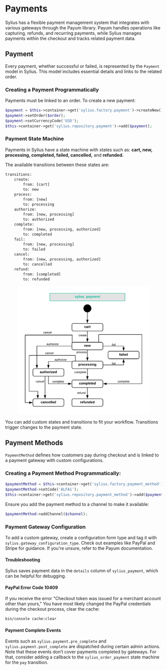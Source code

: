 # Payments

Sylius has a flexible payment management system that integrates with various gateways through the Payum library. Payum handles operations like capturing, refunds, and recurring payments, while Sylius manages payments within the checkout and tracks related payment data.

## Payment

Every payment, whether successful or failed, is represented by the `Payment` model in Sylius. This model includes essential details and links to the related order.

### Creating a Payment Programmatically

Payments must be linked to an order. To create a new payment:

```php
$payment = $this->container->get('sylius.factory.payment')->createNew();
$payment->setOrder($order);
$payment->setCurrencyCode('USD');
$this->container->get('sylius.repository.payment')->add($payment);
```

### Payment State Machine

Payments in Sylius have a state machine with states such as: **cart, new, processing, completed, failed, cancelled,** and **refunded.**

The available transitions between these states are:

```
transitions:
    create:
        from: [cart]
        to: new
    process:
        from: [new]
        to: processing
    authorize:
        from: [new, processing]
        to: authorized
    complete:
        from: [new, processing, authorized]
        to: completed
    fail:
        from: [new, processing]
        to: failed
    cancel:
        from: [new, processing, authorized]
        to: cancelled
    refund:
        from: [completed]
        to: refunded
```

<figure><img src="../../.gitbook/assets/sylius_payment.webp" alt=""><figcaption></figcaption></figure>

You can add custom states and transitions to fit your workflow. Transitions trigger changes to the payment state.

## Payment Methods

`PaymentMethod` defines how customers pay during checkout and is linked to a payment gateway with custom configurations.

### **Creating a Payment Method Programmatically:**

```php
$paymentMethod = $this->container->get('sylius.factory.payment_method')->createWithGateway('offline');
$paymentMethod->setCode('ALFA1');
$this->container->get('sylius.repository.payment_method')->add($paymentMethod);
```

Ensure you add the payment method to a channel to make it available:

```php
$paymentMethod->addChannel($channel);
```

### Payment Gateway Configuration

To add a custom gateway, create a configuration form type and tag it with `sylius.gateway_configuration_type`. Check out examples like PayPal and Stripe for guidance. If you're unsure, refer to the Payum documentation.

#### Troubleshooting

Sylius saves payment data in the `details` column of `sylius_payment`, which can be helpful for debugging.

#### **PayPal Error Code 10409**

If you receive the error "Checkout token was issued for a merchant account other than yours," You have most likely changed the PayPal credentials during the checkout process, clear the cache:

```bash
bin/console cache:clear
```

#### Payment Complete Events

Events such as `sylius.payment.pre_complete` and `sylius.payment.post_complete` are dispatched during certain admin actions. Note that these events don’t cover payments completed by gateways. For that, consider adding a callback to the `sylius_order_payment` state machine for the `pay` transition.
